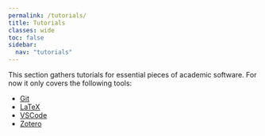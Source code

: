 ```yaml
---
permalink: /tutorials/
title: Tutorials
classes: wide
toc: false
sidebar:
  nav: "tutorials"
---
```


This section gathers tutorials for essential pieces of academic software. For now it only covers the following tools:

- [Git](./git)
- [LaTeX](./latex)
- [VSCode](./vscode)
- [Zotero](./zotero)